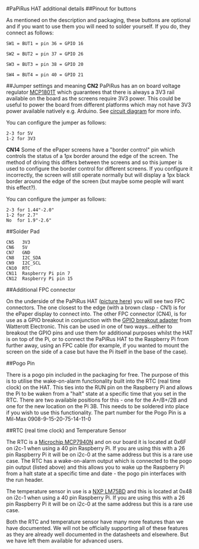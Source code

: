 #PaPiRus HAT additional details
##Pinout for buttons 

As mentioned on the description and packaging, these buttons are optional and if you want to use them you will need to solder yourself. If you do, they connect as follows:

```
SW1 = BUT1 = pin 36 = GPIO 16

SW2 = BUT2 = pin 37 = GPIO 26

SW3 = BUT3 = pin 38 = GPIO 20

SW4 = BUT4 = pin 40 = GPIO 21
```

##Jumper settings and meaning
**CN2** 
PaPiRus has an on board voltage regulator [MCP1801T](http://ww1.microchip.com/downloads/en/DeviceDoc/22051c.pdf) which guarantees that there is always a 3V3 rail available on the board as the screens require 3V3 power. This could be useful to power the board from different platforms which may not have 3V3 power available natively e.g. Arduino. See [circuit diagram](https://github.com/PiSupply/PaPiRus/blob/master/hardware/PaPiRus%20HAT/Latest%20Version%20-%20v1.9/2014-035-01-Pi-ePaper-circuit_v1_9.pdf) for more info.

You can configure the jumper as follows:
```
2-3 for 5V
1-2 for 3V3
```
**CN14**
Some of the ePaper screens have a "border control" pin which controls the status of a 1px border around the edge of the screen. The method of driving this differs between the screens and so this jumper is used to configure the border control for different screens. If you configure it incorrectly, the screen will still operate normally but will display a 1px black border around the edge of the screen (but maybe some people will want this effect?).

You can configure the jumper as follows:
```
2-3 for 1.44"-2.0"
1-2 for 2.7"
No  for 1.9"-2.6"
```

##Solder Pad
```
CN5   3V3
CN6   5V
CN7   GND
CN8   I2C_SDA
CN9   I2C_SCL
CN10  RTC
CN11  Raspberry Pi pin 7
CN12  Raspberry Pi pin 15
```
##Additional FPC connector

On the underside of the PaPiRus HAT ([picture here](https://www.pi-supply.com/wp-content/uploads/2015/06/PaPiRus-HAT-10-1000.png)) you will see two FPC connectors. The one closest to the edge (with a brown clasp - CN1) is for the ePaper display to connect into. The other FPC connector (CN4), is for use as a GPIO breakout in conjunction with the [GPIO breakout adapter](https://www.pi-supply.com/product/gpio-adapter-for-rpi-display-b-with-choice-of-header/) from Watterott Electronic. This can be used in one of two ways...either to breakout the GPIO pins and use them for additional purposes whilst the HAT is on top of the Pi, or to connect the PaPiRus HAT to the Raspberry Pi from further away, using an FPC cable (for example, if you wanted to mount the screen on the side of a case but have the Pi itself in the base of the case).

##Pogo Pin

There is a pogo pin included in the packaging for free. The purpose of this is to utilise the wake-on-alarm functionality built into the RTC (real time clock) on the HAT. This ties into the RUN pin on the Raspberry Pi and allows the Pi to be waken from a "halt" state at a specific time that you set in the RTC. There are two available positions for this - one for the A+/B+/2B and one for the new location on the Pi 3B. This needs to be soldered into place if you wish to use this functionality. The part number for the Pogo Pin is a Mil-Max 0908-9-15-20-75-14-11-0

##RTC (real time clock) and Temperature Sensor

The RTC is a [Microchip MCP7940N](http://ww1.microchip.com/downloads/en/DeviceDoc/20005010F.pdf) and on our board it is located at 0x6F on i2c-1 when using a 40 pin Raspberry Pi. If you are using this with a 26 pin Raspberry Pi it will be on i2c-0 at the same address but this is a rare use case. The RTC has a wake-on-alarm output which is connected to the pogo pin output (listed above) and this allows you to wake up the Raspberry Pi from a halt state at a specific time and date - the pogo pin interfaces with the run header.

The temperature sensor in use is a [NXP LM75BD](http://www.nxp.com/documents/data_sheet/LM75B.pdf) and this is located at 0x48 on i2c-1 when using a 40 pin Raspberry Pi. If you are using this with a 26 pin Raspberry Pi it will be on i2c-0 at the same address but this is a rare use case.

Both the RTC and temperature sensor have many more features than we have documented. We will not be officially supporting all of these features as they are already well documented in the datasheets and elsewhere. But we have left them available for advanced users.
